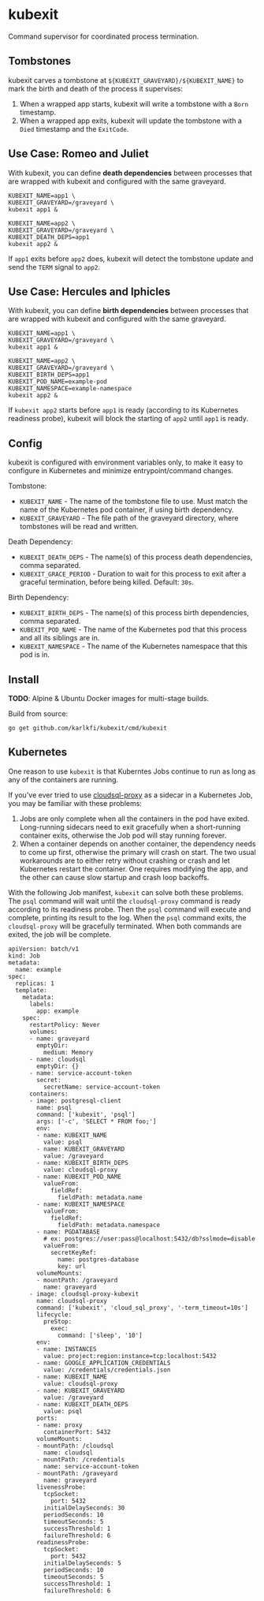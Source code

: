 # kubexit
Command supervisor for coordinated process termination.

## Tombstones

kubexit carves a tombstone at `${KUBEXIT_GRAVEYARD}/${KUBEXIT_NAME}` to mark the birth and death of the process it supervises:

1. When a wrapped app starts, kubexit will write a tombstone with a `Born` timestamp.
1. When a wrapped app exits, kubexit will update the tombstone with a `Died` timestamp and the `ExitCode`.

## Use Case: Romeo and Juliet

With kubexit, you can define **death dependencies** between processes that are wrapped with kubexit and configured with the same graveyard.

```
KUBEXIT_NAME=app1 \
KUBEXIT_GRAVEYARD=/graveyard \
kubexit app1 &

KUBEXIT_NAME=app2 \
KUBEXIT_GRAVEYARD=/graveyard \
KUBEXIT_DEATH_DEPS=app1
kubexit app2 &
```

If `app1` exits before `app2` does, kubexit will detect the tombstone update and send the `TERM` signal to `app2`.

## Use Case: Hercules and Iphicles

With kubexit, you can define **birth dependencies** between processes that are wrapped with kubexit and configured with the same graveyard.

```
KUBEXIT_NAME=app1 \
KUBEXIT_GRAVEYARD=/graveyard \
kubexit app1 &

KUBEXIT_NAME=app2 \
KUBEXIT_GRAVEYARD=/graveyard \
KUBEXIT_BIRTH_DEPS=app1
KUBEXIT_POD_NAME=example-pod
KUBEXIT_NAMESPACE=example-namespace
kubexit app2 &
```

If `kubexit app2` starts before `app1` is ready (according to its Kubernetes readiness probe), kubexit will block the starting of `app2` until `app1` is ready.

## Config

kubexit is configured with environment variables only, to make it easy to configure in Kubernetes and minimize entrypoint/command changes.

Tombstone:
- `KUBEXIT_NAME` - The name of the tombstone file to use. Must match the name of the Kubernetes pod container, if using birth dependency.
- `KUBEXIT_GRAVEYARD` - The file path of the graveyard directory, where tombstones will be read and written.

Death Dependency:
- `KUBEXIT_DEATH_DEPS` - The name(s) of this process death dependencies, comma separated.
- `KUBEXIT_GRACE_PERIOD` - Duration to wait for this process to exit after a graceful termination, before being killed. Default: `30s`.

Birth Dependency:
- `KUBEXIT_BIRTH_DEPS` - The name(s) of this process birth dependencies, comma separated.
- `KUBEXIT_POD_NAME` - The name of the Kubernetes pod that this process and all its siblings are in.
- `KUBEXIT_NAMESPACE` - The name of the Kubernetes namespace that this pod is in.

## Install

**TODO**: Alpine & Ubuntu Docker images for multi-stage builds.

Build from source:

```
go get github.com/karlkfi/kubexit/cmd/kubexit
```

## Kubernetes

One reason to use `kubexit` is that Kuberntes Jobs continue to run as long as any of the containers are running.

If you've ever tried to use [cloudsql-proxy](https://github.com/GoogleCloudPlatform/cloudsql-proxy) as a sidecar in a Kubernetes Job, you may be familiar with these problems:
1. Jobs are only complete when all the containers in the pod have exited. Long-running sidecars need to exit gracefully when a short-running container exits, otherwise the Job pod will stay running forever.
2. When a container depends on another container, the dependency needs to come up first, otherwise the primary will crash on start. The two usual workarounds are to either retry without crashing or crash and let Kubernetes restart the container. One requires modifying the app, and the other can cause slow startup and crash loop backoffs.

With the following Job manifest, `kubexit` can solve both these problems. The `psql` command will wait until the `cloudsql-proxy` command is ready according to its readiness probe. Then the `psql` command will execute and complete, printing its result to the log. When the `psql` command exits, the `cloudsql-proxy` will be gracefully terminated. When both commands are exited, the job will be complete.

```
apiVersion: batch/v1
kind: Job
metadata:
  name: example
spec:
  replicas: 1
  template:
    metadata:
      labels:
        app: example
    spec:
      restartPolicy: Never
      volumes:
      - name: graveyard
        emptyDir:
          medium: Memory
      - name: cloudsql
        emptyDir: {}
      - name: service-account-token
        secret:
          secretName: service-account-token
      containers:
      - image: postgresql-client
        name: psql
        command: ['kubexit', 'psql']
        args: ['-c', 'SELECT * FROM foo;']
        env:
        - name: KUBEXIT_NAME
          value: psql
        - name: KUBEXIT_GRAVEYARD
          value: /graveyard
        - name: KUBEXIT_BIRTH_DEPS
          value: cloudsql-proxy
        - name: KUBEXIT_POD_NAME
          valueFrom:
            fieldRef:
              fieldPath: metadata.name
        - name: KUBEXIT_NAMESPACE
          valueFrom:
            fieldRef:
              fieldPath: metadata.namespace
        - name: PGDATABASE
          # ex: postgres://user:pass@localhost:5432/db?sslmode=disable
          valueFrom:
            secretKeyRef:
              name: postgres-database
              key: url
        volumeMounts:
        - mountPath: /graveyard
          name: graveyard
      - image: cloudsql-proxy-kubexit
        name: cloudsql-proxy
        command: ['kubexit', 'cloud_sql_proxy', '-term_timeout=10s']
        lifecycle:
          preStop:
            exec:
              command: ['sleep', '10']
        env:
        - name: INSTANCES
          value: project:region:instance=tcp:localhost:5432
        - name: GOOGLE_APPLICATION_CREDENTIALS
          value: /credentials/credentials.json
        - name: KUBEXIT_NAME
          value: cloudsql-proxy
        - name: KUBEXIT_GRAVEYARD
          value: /graveyard
        - name: KUBEXIT_DEATH_DEPS
          value: psql
        ports:
        - name: proxy
          containerPort: 5432
        volumeMounts:
        - mountPath: /cloudsql
          name: cloudsql
        - mountPath: /credentials
          name: service-account-token
        - mountPath: /graveyard
          name: graveyard
        livenessProbe:
          tcpSocket:
            port: 5432
          initialDelaySeconds: 30
          periodSeconds: 10
          timeoutSeconds: 5
          successThreshold: 1
          failureThreshold: 6
        readinessProbe:
          tcpSocket:
            port: 5432
          initialDelaySeconds: 5
          periodSeconds: 10
          timeoutSeconds: 5
          successThreshold: 1
          failureThreshold: 6
```
